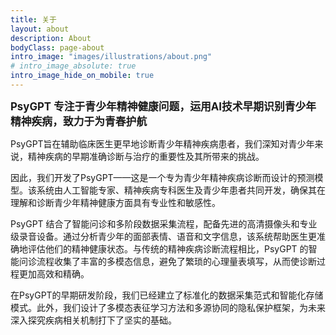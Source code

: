 ```yaml
---
title: 关于
layout: about
description: About
bodyClass: page-about
intro_image: "images/illustrations/about.png"
# intro_image_absolute: true
intro_image_hide_on_mobile: true
---
```


<big>**PsyGPT 专注于青少年精神健康问题，运用AI技术早期识别青少年精神疾病，致力于为青春护航**</big>

PsyGPT旨在辅助临床医生更早地诊断青少年精神疾病患者，我们深知对青少年来说，精神疾病的早期准确诊断与治疗的重要性及其所带来的挑战。

因此，我们开发了PsyGPT——这是一个专为青少年精神疾病诊断而设计的预测模型。该系统由人工智能专家、精神疾病专科医生及青少年患者共同开发，确保其在理解和诊断青少年精神健康方面具有专业性和敏感性。

PsyGPT 结合了智能问诊和多阶段数据采集流程，配备先进的高清摄像头和专业级录音设备。通过分析青少年的面部表情、语音和文字信息，该系统帮助医生更准确地评估他们的精神健康状态。与传统的精神疾病诊断流程相比，PsyGPT 的智能问诊流程收集了丰富的多模态信息，避免了繁琐的心理量表填写，从而使诊断过程更加高效和精确。

在PsyGPT的早期研发阶段，我们已经建立了标准化的数据采集范式和智能化存储模式。此外，我们设计了多模态表征学习方法和多源协同的隐私保护框架，为未来深入探究疾病相关机制打下了坚实的基础。

